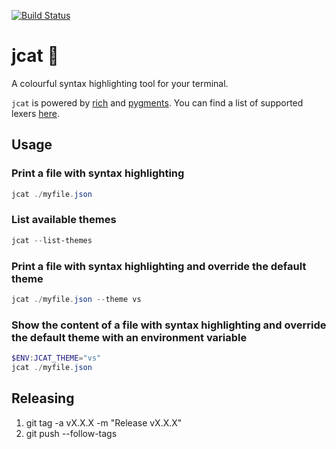 [![Build Status](https://craigg.visualstudio.com/Pipelines/_apis/build/status/jcat?branchName=master)](https://craigg.visualstudio.com/Pipelines/_build/latest?definitionId=24&branchName=master)

# jcat :pencil:

A colourful syntax highlighting tool for your terminal.

`jcat` is powered by [rich](https://github.com/willmcgugan/rich) and [pygments](https://github.com/pygments/pygments). You can find a list of supported lexers [here](https://pygments.org/docs/lexers/).

## Usage

### Print a file with syntax highlighting

```PowerShell
jcat ./myfile.json
```

### List available themes

```PowerShell
jcat --list-themes
```

### Print a file with syntax highlighting and override the default theme

```PowerShell
jcat ./myfile.json --theme vs
```

### Show the content of a file with syntax highlighting and override the default theme with an environment variable

```PowerShell
$ENV:JCAT_THEME="vs"
jcat ./myfile.json
```

## Releasing

1. git tag -a vX.X.X -m "Release vX.X.X"
2. git push --follow-tags
